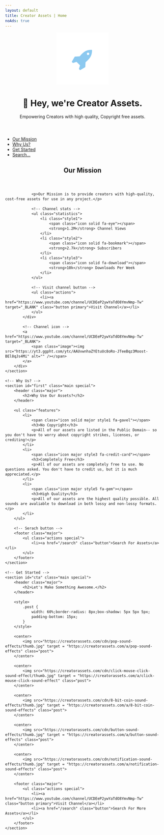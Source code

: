 ```yaml
---
layout: default
title: Creator Assets | Home
noAds: true
---
```


<!-- Header -->
<header id="header" class="alt">
    <span class="logo"><img src="images/logo.svg" alt="" /></span>
    <h1>👋 Hey, we're Creator Assets.</h1>
    <p>Empowering Creators with high quality, Copyright free assets.</p>
</header>

<!-- Nav -->
<nav id="nav">
    <ul>
        <li><a href="#intro" class="active">Our Mission</a></li>
        <li><a href="#first">Why Us?</a></li>
        <li><a href="#cta">Get Started</a></li>
        <li><a href="https://creatorassets.com/search">Search...</a></li>
    </ul>
</nav>

<!-- Main -->
<div id="main">
    <!-- Our Mission -->
    <section id="intro" class="main">
        <div class="spotlight">
            <div class="content">
                <header class="major">
                    <h2>Our Mission</h2>
                </header>

                <p>Our Mission is to provide creators with high-quality, cost-free assets for use in any project.</p>

                <!-- Channel stats -->
                <ul class="statistics">
                    <li class="style1">
                        <span class="icon solid fa-eye"></span>
                        <strong>1.2M</strong> Channel Views
                    </li>
                    <li class="style2">
                        <span class="icon solid fa-bookmark"></span>
                        <strong>2.7k</strong> Subscribers
                    </li>
                    <li class="style3">
                        <span class="icon solid fa-download"></span>
                        <strong>10k</strong> Downloads Per Week
                    </li>
                </ul>

                <!-- Visit channel button -->
                <ul class="actions">
                    <li><a href="https://www.youtube.com/channel/UCDEeP2ywYaTdO8YmvNmp-Tw" target="_BLANK" class="button primary">Visit Channel</a></li>
                </ul>
            </div>

            <!-- Channel icon -->
            <a href="https://www.youtube.com/channel/UCDEeP2ywYaTdO8YmvNmp-Tw" target="_BLANK">
                <span class="image"><img src="https://yt3.ggpht.com/ytc/AAUvwnhaZYEtuUc8oRo-JTeeBqz3Moost-BEl8qJs4Mi" alt="" /></span>
            </a>
        </div>
    </section>

    <!-- Why Us? -->
    <section id="first" class="main special">
        <header class="major">
            <h2>Why Use Our Assets?</h2>
        </header>

        <ul class="features">
            <li>
                <span class="icon solid major style1 fa-gavel"></span>
                <h3>No Copyright</h3>
                <p>All of our assets are listed in the Public Domain-- so you don't have to worry about copyright strikes, licenses, or crediting!</p>
            </li>
            <li>
                <span class="icon major style3 fa-credit-card"></span>
                <h3>Completely Free</h3>
                <p>All of our assets are completely free to use. No questions asked. You don't have to credit us, but it is much appreciated.</p>
            </li>
            <li>
                <span class="icon major style5 fa-gem"></span>
                <h3>High Quality</h3>
                <p>All of our assets are the highest quality possible. All sounds are avaliable to download in both lossy and non-lossy formats.</p>
            </li>
        </ul>

        <!-- Serach button -->
        <footer class="major">
            <ul class="actions special">
                <li><a href="/search" class="button">Search For Assets</a></li>
            </ul>
        </footer>
    </section>

    <!-- Get Started -->
    <section id="cta" class="main special">
        <header class="major">
            <h2>Let's Make Something Awesome.</h2>
        </header>

        <style>
            .post {
                width: 60%;border-radius: 8px;box-shadow: 5px 5px 5px;
                padding-bottom: 15px;
            }
        </style>

        <center>
            <img src="https://creatorassets.com/cdn/pop-sound-effects/thumb.jpg" target = "https://creatorassets.com/a/pop-sound-effects" class="post">
        </center>

        <center>
            <img src="https://creatorassets.com/cdn/click-mouse-click-sound-effect/thumb.jpg" target = "https://creatorassets.com/a/click-mouse-click-sound-effect" class="post">
        </center>

        <center>
            <img src="https://creatorassets.com/cdn/8-bit-coin-sound-effects/thumb.jpg" target = "https://creatorassets.com/a/8-bit-coin-sound-effects" class="post">
        </center>

        <center>
            <img src="https://creatorassets.com/cdn/button-sound-effects/thumb.jpg" target = "https://creatorassets.com/a/button-sound-effects" class="post">
        </center>

        <center>
            <img src="https://creatorassets.com/cdn/notification-sound-effects/thumb.jpg" target = "https://creatorassets.com/a/notification-sound-effects" class="post">
        </center>

        <footer class="major">
            <ul class="actions special">
                <li><a href="https://www.youtube.com/channel/UCDEeP2ywYaTdO8YmvNmp-Tw" class="button primary">Visit Channel</a></li>
                <li><a href="/search" class="button">Search For More Assets</a></li>
            </ul>
        </footer>
    </section>
</div>
